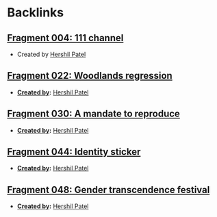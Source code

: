 
# Backlinks
## [Fragment 004: 111 channel](<Fragment 004: 111 channel.md>)
- Created by [Hershil Patel](<Hershil Patel.md>)

## [Fragment 022: Woodlands regression](<Fragment 022: Woodlands regression.md>)
- **[Created by](<Created by.md>):** [Hershil Patel](<Hershil Patel.md>)

## [Fragment 030: A mandate to reproduce](<Fragment 030: A mandate to reproduce.md>)
- **[Created by](<Created by.md>):** [Hershil Patel](<Hershil Patel.md>)

## [Fragment 044: Identity sticker](<Fragment 044: Identity sticker.md>)
- **[Created by](<Created by.md>):** [Hershil Patel](<Hershil Patel.md>)

## [Fragment 048: Gender transcendence festival](<Fragment 048: Gender transcendence festival.md>)
- **[Created by](<Created by.md>):** [Hershil Patel](<Hershil Patel.md>)

